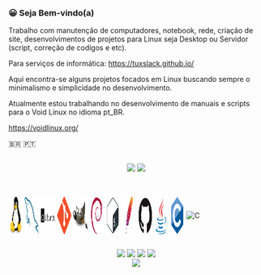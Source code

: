 ### 😀 Seja Bem-vindo(a) 


Trabalho com manutenção de computadores, notebook, rede, criação de site, desenvolvimentos de projetos para Linux seja Desktop ou Servidor (script, correção de codigos e etc).

Para serviços de informática: https://tuxslack.github.io/


Aqui encontra-se alguns projetos focados em Linux buscando sempre o minimalismo e simplicidade no desenvolvimento.

Atualmente estou trabalhando no desenvolvimento de manuais e scripts para o Void Linux no idioma pt_BR.

https://voidlinux.org/


 🇧🇷 🇵🇹

##

<!-- GITHUB STATUS -->

<div align="center">
  
  <img height="180em" src="https://github-readme-stats.vercel.app/api?username=tuxslack&show_icons=true&theme=radical&include_all_commits=true&count_private=true"/>
  <img height="180em" src="https://github-readme-stats.vercel.app/api/top-langs/?username=tuxslack&layout=compact&langs_count=10&theme=radical"/>

  <!-- TEMAS: dark, radical, merko, gruvbox, tokyonight, onedark, cobalt, synthwave, highcontrast, dracula -->
  
</div>

##

<!-- TECNOLOGIAS -->


<div style="display: inline_block"><br>

  <img align="center" alt="" height="75" width="28" src="https://raw.githubusercontent.com/devicons/devicon/master/icons/linux/linux-original.svg">
  <img align="center" alt="" height="75" width="28" src="https://raw.githubusercontent.com/devicons/devicon/master/icons/mysql/mysql-original.svg">
  <img align="center" alt="" height="75" width="28" src="https://raw.githubusercontent.com/devicons/devicon/master/icons/ubuntu/ubuntu-plain-wordmark.svg">
  <img align="center" alt="" height="75" width="28" src="https://raw.githubusercontent.com/devicons/devicon/master/icons/git/git-original.svg">
  <img align="center" alt="" height="75" width="28" src="https://raw.githubusercontent.com/devicons/devicon/master/icons/gimp/gimp-original.svg">
  <img align="center" alt="" height="75" width="28" src="https://raw.githubusercontent.com/devicons/devicon/master/icons/debian/debian-original.svg">
  <img align="center" alt="" height="75" width="28" src="https://raw.githubusercontent.com/devicons/devicon/master/icons/bash/bash-original.svg">
  <img align="center" alt="" height="75" width="28" src="https://raw.githubusercontent.com/devicons/devicon/master/icons/apache/apache-original.svg">
  <img align="center" alt="" height="75" width="28" src="https://raw.githubusercontent.com/devicons/devicon/master/icons/github/github-original.svg">
  <img align="center" alt="" height="75" width="28" src="https://raw.githubusercontent.com/devicons/devicon/master/icons/java/java-original.svg">
  <img align="center" alt="C" height="75" width="28" src="https://raw.githubusercontent.com/devicons/devicon/master/icons/c/c-original.svg">
  <img align="center" alt="C" height="" width="" src="https://img.shields.io/badge/HTML-239120?style=for-the-badge&logo=html5&logoColor=white">
  
</div>

##

<!-- REDES SOCIAIS -->

<div align="center">
  
  <a href="https://www.youtube.com/@fernandosuporte" target="_blank"><img src="https://img.shields.io/badge/YouTube-FF0000?style=for-the-badge&logo=youtube&logoColor=white" target="_blank"></a>
  <a href="https://tuxslack.github.io/" target="_blank"><img src="https://img.shields.io/badge/website-000000?style=for-the-badge&logo=About.me&logoColor=white" target="_blank"></a> 
  <a href="https://github.com/tuxslack/" target="_blank"><img src="https://img.shields.io/badge/GitHub-100000?style=for-the-badge&logo=github&logoColor=white" target="_blank"></a> 
  <a href="" target="_blank"><img src="https://img.shields.io/badge/LinkedIn-0077B5?style=for-the-badge&logo=linkedin&logoColor=white" target="_blank"></a>  
  <a href="mailto:" target="_blank"><img src="https://play-lh.googleusercontent.com/D1Dz2BjPYev_oyksKXsdtAS66a_2Ql-sklpzTnwR9lqnDG_P5lAJEtfR70FudJ0XMA=s48-rw" style='width: 28px' target="_blank"></a>  
  
</div>


<!-- ![snake gif](https://github.com/tuxslack/tuxslack/blob/output/github-contribution-grid-snake.svg) -->

